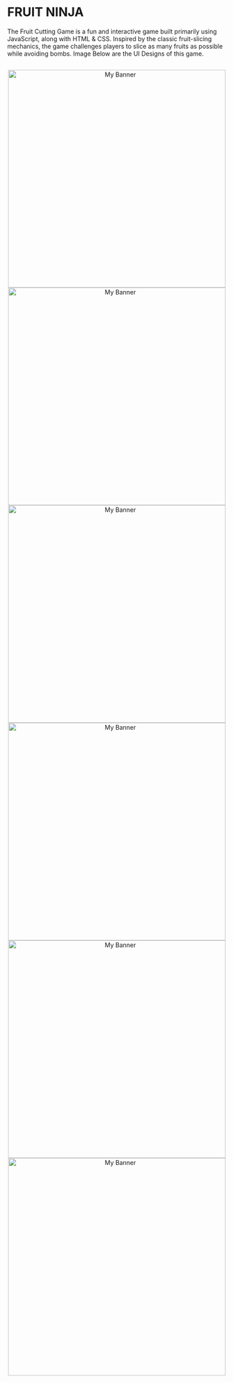 <h1>FRUIT NINJA</h1>
The Fruit Cutting Game is a fun and interactive game built primarily using JavaScript, along with HTML & CSS. Inspired by the classic fruit-slicing mechanics, the game challenges players to slice as many fruits as possible while avoiding bombs. Image Below are the UI Designs of this game.

##

<div align="center">
  <img src="https://res.cloudinary.com/dkdstxw96/image/upload/v1754471324/Desktop_-_1_qnv1x5.png" width="500" alt="My Banner"/>
  <img src="https://res.cloudinary.com/dkdstxw96/image/upload/v1754471330/Desktop_-_2_ojem8o.png" width="500" alt="My Banner"/>
  <img src="https://res.cloudinary.com/dkdstxw96/image/upload/v1754471400/Desktop_-_5_wfnwur.png" width="500" alt="My Banner"/>
  <img src="https://res.cloudinary.com/dkdstxw96/image/upload/v1754471426/Desktop_-_3_ndb305.png" width="500" alt="My Banner"/>
  <img src="https://res.cloudinary.com/dkdstxw96/image/upload/v1754471435/Desktop_-_6_uw4cdx.png" width="500" alt="My Banner"/>
  <img src="https://res.cloudinary.com/dkdstxw96/image/upload/v1754471446/Desktop_-_4_jitrwk.png" width="500" alt="My Banner"/>
  
</div>

##
